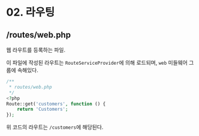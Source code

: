 # 02. 라우팅

## /routes/web.php

웹 라우트를 등록하는 파일.

이 파일에 작성된 라우트는 `RouteServiceProvider`에 의해 로드되며, `web` 미들웨어 그룹에 속해있다.

```php
/**
 * routes/web.php
 */
<?php
Route::get('customers', function () {
    return 'Customers';
});

```

위 코드의 라우트는 `/customers`에 해당된다.